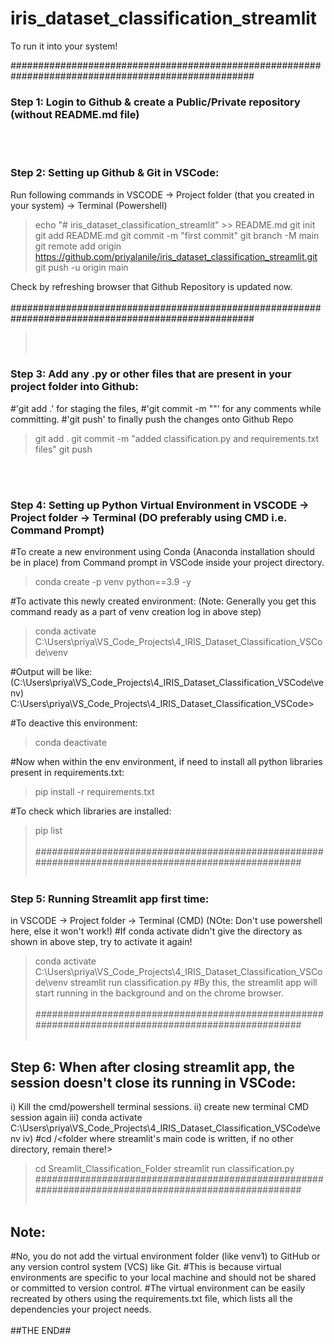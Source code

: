 ﻿# iris_dataset_classification_streamlit 
 To run it into your system! 
 
####################################################################################################
### Step 1: Login to Github & create a Public/Private repository (without README.md file)
<br></br>
### Step 2: Setting up Github & Git in VSCode: 
Run following commands in VSCODE -> Project folder (that you created in your system) -> Terminal (Powershell) 
>echo "# iris_dataset_classification_streamlit" >> README.md 
>git init 
>git add README.md 
>git commit -m "first commit" 
>git branch -M main 
>git remote add origin https://github.com/priyalanile/iris_dataset_classification_streamlit.git 
>git push -u origin main 

Check by refreshing browser that Github Repository is updated now.
<br></br> 
#################################################################################################### 
><br></br>
### Step 3: Add any .py or other files that are present in your project folder into Github: 
#'git add .' for staging the files, 
#'git commit -m "<comments>"' for any comments while committing. 
#'git push' to finally push the changes onto Github Repo 

>git add . 
>git commit -m "added classification.py and requirements.txt files" 
>git push 

<br></br>
### Step 4: Setting up Python Virtual Environment in VSCODE -> Project folder -> Terminal (DO preferably using CMD i.e. Command Prompt)

#To create a new environment using Conda (Anaconda installation should be in place) from Command prompt in VSCode inside your project directory. 
>conda create -p venv python==3.9 -y 

#To activate this newly created environment: (Note: Generally you get this command ready as a part of venv creation log in above step) 
>conda activate C:\Users\priya\VS_Code_Projects\4_IRIS_Dataset_Classification_VSCode\venv 

#Output will be like: 
(C:\Users\priya\VS_Code_Projects\4_IRIS_Dataset_Classification_VSCode\venv) C:\Users\priya\VS_Code_Projects\4_IRIS_Dataset_Classification_VSCode> 

#To deactive this environment: 
>conda deactivate 

#Now when within the env environment, if need to install all python libraries present in requirements.txt: 
>pip install -r requirements.txt 

#To check which libraries are installed: 
>pip list 
<br></br>
#################################################################################################### 
><br></br>
### Step 5: Running Streamlit app first time: 
in VSCODE -> Project folder -> Terminal (CMD) (NOte: Don't use powershell here, else it won't work!) 
#If conda activate didn't give the directory as shown in above step, try to activate it again! 
>conda activate C:\Users\priya\VS_Code_Projects\4_IRIS_Dataset_Classification_VSCode\venv 
>streamlit run classification.py 
#By this, the streamlit app will start running in the background and on the chrome browser. 
><br></br>
#################################################################################################### 
><br></br>
## Step 6: When after closing streamlit app, the session doesn't close its running in VSCode: 
i) Kill the cmd/powershell terminal sessions. 
ii) create new terminal CMD session again 
iii) conda activate C:\Users\priya\VS_Code_Projects\4_IRIS_Dataset_Classification_VSCode\venv 
iv) #cd /<folder where streamlit's main code is written, if no other directory, remain there!> 
>cd Sreamlit_Classification_Folder 
>streamlit run classification.py 
#################################################################################################### 
><br></br>
## Note: 
#No, you do not add the virtual environment folder (like venv1) to GitHub or any version control system (VCS) like Git. 
#This is because virtual environments are specific to your local machine and should not be shared or committed to version control. 
#The virtual environment can be easily recreated by others using the requirements.txt file, which lists all the dependencies your project needs. 
<br></br>
##THE END##
